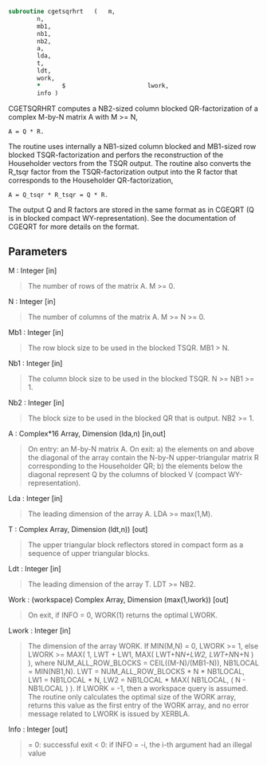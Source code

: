 ```fortran
subroutine cgetsqrhrt	(	m,
		n,
		mb1,
		nb1,
		nb2,
		a,
		lda,
		t,
		ldt,
		work,
		*      $                       lwork,
		info )
```

 CGETSQRHRT computes a NB2-sized column blocked QR-factorization
 of a complex M-by-N matrix A with M >= N,

    A = Q * R.

 The routine uses internally a NB1-sized column blocked and MB1-sized
 row blocked TSQR-factorization and perfors the reconstruction
 of the Householder vectors from the TSQR output. The routine also
 converts the R_tsqr factor from the TSQR-factorization output into
 the R factor that corresponds to the Householder QR-factorization,

    A = Q_tsqr * R_tsqr = Q * R.

 The output Q and R factors are stored in the same format as in CGEQRT
 (Q is in blocked compact WY-representation). See the documentation
 of CGEQRT for more details on the format.

## Parameters
M : Integer [in]
> The number of rows of the matrix A.  M >= 0.

N : Integer [in]
> The number of columns of the matrix A. M >= N >= 0.

Mb1 : Integer [in]
> The row block size to be used in the blocked TSQR.
> MB1 > N.

Nb1 : Integer [in]
> The column block size to be used in the blocked TSQR.
> N >= NB1 >= 1.

Nb2 : Integer [in]
> The block size to be used in the blocked QR that is
> output. NB2 >= 1.

A : Complex*16 Array, Dimension (lda,n) [in,out]
> On entry: an M-by-N matrix A.
> On exit:
> a) the elements on and above the diagonal
> of the array contain the N-by-N upper-triangular
> matrix R corresponding to the Householder QR;
> b) the elements below the diagonal represent Q by
> the columns of blocked V (compact WY-representation).

Lda : Integer [in]
> The leading dimension of the array A.  LDA >= max(1,M).

T : Complex Array, Dimension (ldt,n)) [out]
> The upper triangular block reflectors stored in compact form
> as a sequence of upper triangular blocks.

Ldt : Integer [in]
> The leading dimension of the array T.  LDT >= NB2.

Work : (workspace) Complex Array, Dimension (max(1,lwork)) [out]
> On exit, if INFO = 0, WORK(1) returns the optimal LWORK.

Lwork : Integer [in]
> The dimension of the array WORK.
> If MIN(M,N) = 0, LWORK >= 1, else
> LWORK >= MAX( 1, LWT + LW1, MAX( LWT+N*N+LW2, LWT+N*N+N ) ),
> where
> NUM_ALL_ROW_BLOCKS = CEIL((M-N)/(MB1-N)),
> NB1LOCAL = MIN(NB1,N).
> LWT = NUM_ALL_ROW_BLOCKS * N * NB1LOCAL,
> LW1 = NB1LOCAL * N,
> LW2 = NB1LOCAL * MAX( NB1LOCAL, ( N - NB1LOCAL ) ).
> If LWORK = -1, then a workspace query is assumed.
> The routine only calculates the optimal size of the WORK
> array, returns this value as the first entry of the WORK
> array, and no error message related to LWORK is issued
> by XERBLA.

Info : Integer [out]
> = 0:  successful exit
> < 0:  if INFO = -i, the i-th argument had an illegal value


